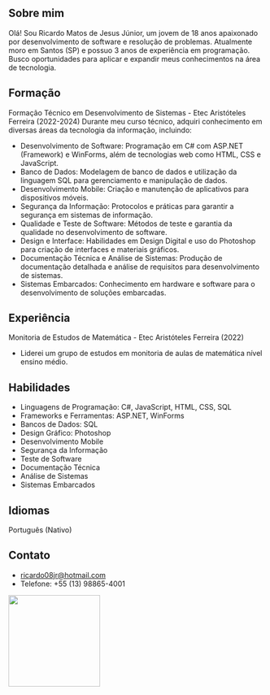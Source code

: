 
## Sobre mim
Olá! Sou Ricardo Matos de Jesus Júnior, um jovem de 18 anos apaixonado por desenvolvimento de software e resolução de problemas. Atualmente moro em Santos (SP) e possuo 3 anos de experiência em programação.
Busco oportunidades para aplicar e expandir meus conhecimentos na área de tecnologia.

## Formação
Formação
Técnico em Desenvolvimento de Sistemas - Etec Aristóteles Ferreira (2022-2024)
Durante meu curso técnico, adquiri conhecimento em diversas áreas da tecnologia da informação, incluindo:
- Desenvolvimento de Software: Programação em C# com ASP.NET (Framework) e WinForms, além de tecnologias web como HTML, CSS e JavaScript.
- Banco de Dados: Modelagem de banco de dados e utilização da linguagem SQL para gerenciamento e manipulação de dados.
- Desenvolvimento Mobile: Criação e manutenção de aplicativos para dispositivos móveis.
- Segurança da Informação: Protocolos e práticas para garantir a segurança em sistemas de informação.
- Qualidade e Teste de Software: Métodos de teste e garantia da qualidade no desenvolvimento de software.
- Design e Interface: Habilidades em Design Digital e uso do Photoshop para criação de interfaces e materiais gráficos.
- Documentação Técnica e Análise de Sistemas: Produção de documentação detalhada e análise de requisitos para desenvolvimento de sistemas.
- Sistemas Embarcados: Conhecimento em hardware e software para o desenvolvimento de soluções embarcadas.

## Experiência
Monitoria de Estudos de Matemática - Etec Aristóteles Ferreira (2022)
- Liderei um grupo de estudos em monitoria de aulas de matemática nível ensino médio.

## Habilidades
- Linguagens de Programação: C#, JavaScript, HTML, CSS, SQL
- Frameworks e Ferramentas: ASP.NET, WinForms
- Bancos de Dados: SQL
- Design Gráfico: Photoshop
- Desenvolvimento Mobile
- Segurança da Informação
- Teste de Software
- Documentação Técnica
- Análise de Sistemas
- Sistemas Embarcados

## Idiomas
Português (Nativo)

## Contato
- ricardo08jr@hotmail.com
- Telefone: +55 (13) 98865-4001

 <a href="https://github.com/RCJGoodDoctor" title="Perfil do Ricardo">
  <img height="180em" src="https://github-readme-stats.vercel.app/api?username=RCJGoodDoctor&theme=dracula&show_icons=true" />
</a>

